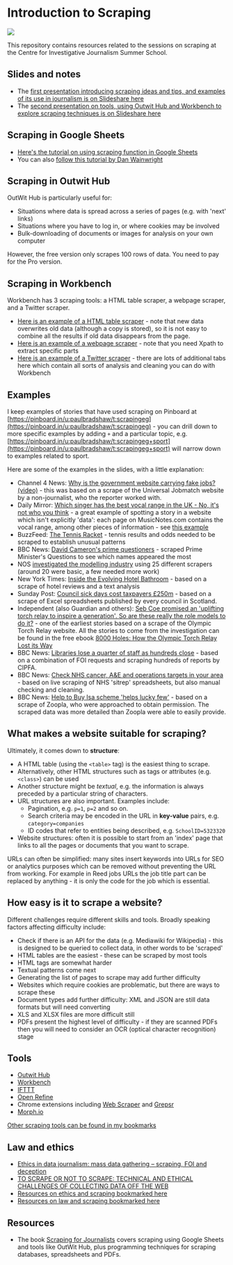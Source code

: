 # Introduction to Scraping

![](https://s3.amazonaws.com/titlepages.leanpub.com/scrapingforjournalists/large?1458984302.png)

This repository contains resources related to the sessions on scraping at the Centre for Investigative Journalism Summer School.

## Slides and notes

* The [first presentation introducing scraping ideas and tips, and examples of its use in journalism is on Slideshare here](https://www.slideshare.net/onlinejournalist/scraping-for-journalists-ideas-concepts-and-tips-cij-summer-school-2019-154455955)
* The [second presentation on tools, using Outwit Hub and Workbench to explore scraping techniques is on Slideshare here](https://www.slideshare.net/onlinejournalist/scraping-in-60-minutes-cij-summer-school-2019)

## Scraping in Google Sheets

* [Here's the tutorial on using scraping function in Google Sheets](https://github.com/paulbradshaw/CIJSS_scraping/blob/master/scrapingfunctions.md)
* You can also [follow this tutorial by Dan Wainwright](https://onlinejournalismblog.com/2016/11/29/how-the-bbc-england-data-unit-scraped-airport-noise-complaints/)

## Scraping in Outwit Hub

OutWit Hub is particularly useful for: 

* Situations where data is spread across a series of pages (e.g. with 'next' links)
* Situations where you have to log in, or where cookies may be involved
* Bulk-downloading of documents or images for analysis on your own computer

However, the free version only scrapes 100 rows of data. You need to pay for the Pro version.

## Scraping in Workbench

Workbench has 3 scraping tools: a HTML table scraper, a webpage scraper, and a Twitter scraper. 

* [Here is an example of a HTML table scraper](https://app.workbenchdata.com/workflows/22852/) - note that new data overwrites old data (although a copy is stored), so it is not easy to combine all the results if old data disappears from the page.
* [Here is an example of a webpage scraper](https://app.workbenchdata.com/workflows/22850/) - note that you need Xpath to extract specific parts
* [Here is an example of a Twitter scraper](https://app.workbenchdata.com/workflows/25739/) - there are lots of additional tabs here which contain all sorts of analysis and cleaning you can do with Workbench

## Examples

I keep examples of stories that have used scraping on Pinboard at [https://pinboard.in/u:paulbradshaw/t:scrapingeg](https://pinboard.in/u:paulbradshaw/t:scrapingeg) - you can drill down to more specific examples by adding `+` and a particular topic, e.g. [https://pinboard.in/u:paulbradshaw/t:scrapingeg+sport](https://pinboard.in/u:paulbradshaw/t:scrapingeg+sport) will narrow down to examples related to sport.

Here are some of the examples in the slides, with a little explanation:

* Channel 4 News: [Why is the government website carrying fake jobs?](http://www.channel4.com/news/why-is-government-website-carrying-fake-jobs)  [(video)](https://www.youtube.com/watch?v=Efr-VEkwWoM) - this was based on a scrape of the Universal Jobmatch website by a non-journalist, who the reporter worked with.
* Daily Mirror: [Which singer has the best vocal range in the UK - No, it's not who you think](http://www.mirror.co.uk/news/uk-news/singer-best-vocal-range-uk-4323076) - a great example of spotting a story in a website which isn't explicitly 'data': each page on MusicNotes.com contains the vocal range, among other pieces of information - see [this example](https://www.musicnotes.com/sheetmusic/mtd.asp?ppn=MN0053340&intcmp=Recommended)
* BuzzFeed: [The Tennis Racket](https://www.buzzfeednews.com/article/heidiblake/the-tennis-racket) - tennis results and odds needed to be scraped to establish unusual patterns
* BBC News: [David Cameron's prime questioners](http://www.bbc.co.uk/news/uk-politics-26231651) - scraped Prime Minister's Questions to see which names appeared the most
* NOS [investigated the modelling industry](https://www.youtube.com/watch?v=DWRGqmywNYs&t=2m10s) using 25 different scrapers (around 20 were basic, a few needed more work)
* New York Times: [Inside the Evolving Hotel Bathroom](http://www.nytimes.com/2013/12/15/travel/inside-the-evolving-hotel-bathroom.html?pagewanted=all) - based on a scrape of hotel reviews and a text analysis
* Sunday Post: [Council sick days cost taxpayers £250m](http://paulbradshaw.tumblr.com/post/66183765520/council-sick-days-cost-taxpayers-250m-follow) - based on a scrape of Excel spreadsheets published by every council in Scotland.
* Independent (also Guardian and others): [Seb Coe promised an 'uplifting torch relay to inspire a generation'. So are these really the role models to do it?](http://www.independent.co.uk/sport/olympics/seb-coe-promised-an-uplifting-torch-relay-to-inspire-a-generation-so-are-these-really-the-role-models-to-do-it-7815150.html) - one of the earliest stories based on a scrape of the Olympic Torch Relay website. All the stories to come from the investigation can be found in the free ebook [8000 Holes: How the Olympic Torch Relay Lost its Way](https://leanpub.com/8000holes)
* BBC News: [Libraries lose a quarter of staff as hundreds close](http://www.bbc.co.uk/news/uk-england-35707956) - based on a combination of FOI requests and scraping hundreds of reports by CIPFA.
* BBC News: [Check NHS cancer, A&E and operations targets in your area](http://www.bbc.co.uk/news/health-41483322) - based on live scraping of NHS 'sitrep' spreadsheets, but also manual checking and cleaning.
* BBC News: [Help to Buy Isa scheme 'helps lucky few'](http://www.bbc.co.uk/news/uk-england-36424548) - based on a scrape of Zoopla, who were approached to obtain permission. The scraped data was more detailed than Zoopla were able to easily provide.

## What makes a website suitable for scraping?

Ultimately, it comes down to **structure**:

* A HTML table (using the `<table>` tag) is the easiest thing to scrape.
* Alternatively, other HTML structures such as tags or attributes (e.g. `<class>`) can be used
* Another structure might be *textual*, e.g. the information is always preceded by a particular string of characters.
* URL structures are also important. Examples include:
  * Pagination, e.g. `p=1`, `p=2` and so on.
  * Search criteria may be encoded in the URL in **key-value** pairs, e.g. `category=companies`
  * ID codes that refer to entities being described, e.g. `SchoolID=5323320`
* Website structures: often it is possible to start from an 'index' page that links to all the pages or documents that you want to scrape.

URLs can often be simplified: many sites insert keywords into URLs for SEO or analytics purposes which can be removed without preventing the URL from working. For example in Reed jobs URLs the job title part can be replaced by anything - it is only the code for the job which is essential.

## How easy is it to scrape a website?

Different challenges require different skills and tools. Broadly speaking factors affecting difficulty include:

* Check if there is an API for the data (e.g. Mediawiki for Wikipedia) - this is designed to be queried to collect data, in other words to be 'scraped'
* HTML tables are the easiest - these can be scraped by most tools
* HTML tags are somewhat harder
* Textual patterns come next
* Generating the list of pages to scrape may add further difficulty
* Websites which require cookies are problematic, but there are ways to scrape these
* Document types add further difficulty: XML and JSON are still data formats but will need converting
* XLS and XLSX files are more difficult still
* PDFs present the highest level of difficulty - if they are scanned PDFs then you will need to consider an OCR (optical character recognition) stage

## Tools

* [Outwit Hub](https://www.outwit.com/products/hub/)
* [Workbench](http://workbenchdata.com)
* [IFTTT](http://ifttt.com/)
* [Open Refine](http://openrefine.org/download.html)
* Chrome extensions including [Web Scraper](http://webscraper.io/) and [Grepsr](https://www.grepsr.com)
* [Morph.io](https://morph.io/)

[Other scraping tools can be found in my bookmarks](http://pinboard.in/u:paulbradshaw/t:scraping+tools)

## Law and ethics

* [Ethics in data journalism: mass data gathering – scraping, FOI and deception](https://onlinejournalismblog.com/2013/09/18/ethics-in-data-journalism-mass-data-gathering-scraping-foi-and-deception/)
* [TO SCRAPE OR NOT TO SCRAPE: TECHNICAL AND ETHICAL CHALLENGES OF COLLECTING DATA OFF THE WEB](http://www.storybench.org/to-scrape-or-not-to-scrape-the-technical-and-ethical-challenges-of-collecting-data-off-the-web/)
* [Resources on ethics and scraping bookmarked here](http://pinboard.in/u:paulbradshaw/t:scraping+ethics)
* [Resources on law and scraping bookmarked here](http://pinboard.in/u:paulbradshaw/t:scraping+law)

## Resources

* The book [Scraping for Journalists](https://leanpub.com/scrapingforjournalists) covers scraping using Google Sheets and tools like OutWit Hub, plus programming techniques for scraping databases, spreadsheets and PDFs.
